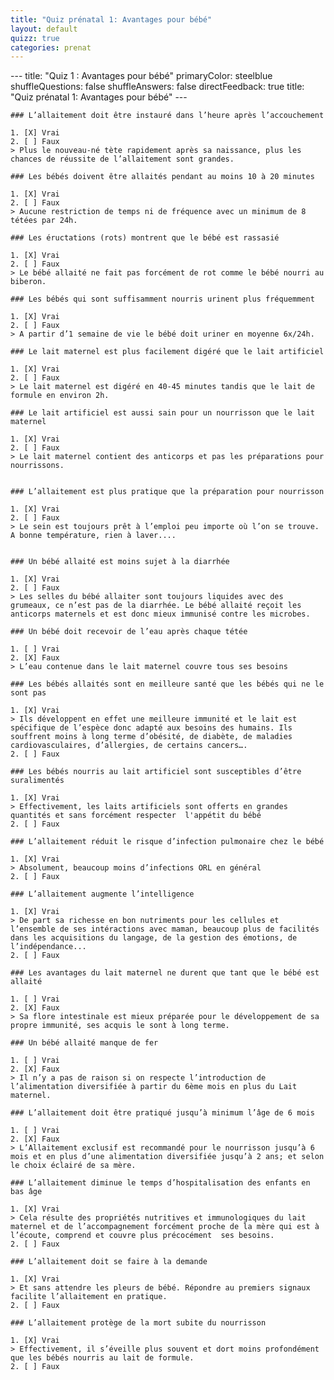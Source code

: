 ```yaml
---
title: "Quiz prénatal 1: Avantages pour bébé"
layout: default
quizz: true
categories: prenat
--- 
```

<div class="quizdown">
    ---
    title: "Quiz 1 : Avantages pour bébé"
    primaryColor: steelblue
    shuffleQuestions: false
    shuffleAnswers: false
    directFeedback: true
    title: "Quiz prénatal 1: Avantages pour bébé"
	---

    ### L’allaitement doit être instauré dans l’heure après l’accouchement

    1. [X] Vrai
    2. [ ] Faux
	> Plus le nouveau-né tète rapidement après sa naissance, plus les chances de réussite de l’allaitement sont grandes.

    ### Les bébés doivent être allaités pendant au moins 10 à 20 minutes

    1. [X] Vrai
    2. [ ] Faux
	> Aucune restriction de temps ni de fréquence avec un minimum de 8 tétées par 24h.

    ### Les éructations (rots) montrent que le bébé est rassasié

    1. [X] Vrai
    2. [ ] Faux
	> Le bébé allaité ne fait pas forcément de rot comme le bébé nourri au biberon.

    ### Les bébés qui sont suffisamment nourris urinent plus fréquemment

    1. [X] Vrai
    2. [ ] Faux
	> A partir d’1 semaine de vie le bébé doit uriner en moyenne 6x/24h.

    ### Le lait maternel est plus facilement digéré que le lait artificiel

    1. [X] Vrai
    2. [ ] Faux
	> Le lait maternel est digéré en 40-45 minutes tandis que le lait de formule en environ 2h.

    ### Le lait artificiel est aussi sain pour un nourrisson que le lait maternel

    1. [X] Vrai
    2. [ ] Faux
	> Le lait maternel contient des anticorps et pas les préparations pour nourrissons.


    ### L’allaitement est plus pratique que la préparation pour nourrisson

    1. [X] Vrai
    2. [ ] Faux
	> Le sein est toujours prêt à l’emploi peu importe où l’on se trouve. A bonne température, rien à laver....


    ### Un bébé allaité est moins sujet à la diarrhée 

    1. [X] Vrai
    2. [ ] Faux
	> Les selles du bébé allaiter sont toujours liquides avec des grumeaux, ce n’est pas de la diarrhée. Le bébé allaité reçoit les anticorps maternels et est donc mieux immunisé contre les microbes.

    ### Un bébé doit recevoir de l’eau après chaque tétée 

    1. [ ] Vrai
    2. [X] Faux
	> L’eau contenue dans le lait maternel couvre tous ses besoins

    ### Les bébés allaités sont en meilleure santé que les bébés qui ne le sont pas

    1. [X] Vrai
	> Ils développent en effet une meilleure immunité et le lait est spécifique de l’espèce donc adapté aux besoins des humains. Ils souffrent moins à long terme d’obésité, de diabète, de maladies cardiovasculaires, d’allergies, de certains cancers….
    2. [ ] Faux

    ### Les bébés nourris au lait artificiel sont susceptibles d’être suralimentés

    1. [X] Vrai
	> Effectivement, les laits artificiels sont offerts en grandes quantités et sans forcément respecter  l'appétit du bébé 
    2. [ ] Faux

    ### L’allaitement réduit le risque d’infection pulmonaire chez le bébé

    1. [X] Vrai
	> Absolument, beaucoup moins d’infections ORL en général
    2. [ ] Faux

    ### L’allaitement augmente l’intelligence

    1. [X] Vrai
	> De part sa richesse en bon nutriments pour les cellules et l’ensemble de ses intéractions avec maman, beaucoup plus de facilités dans les acquisitions du langage, de la gestion des émotions, de l’indépendance...
    2. [ ] Faux

    ### Les avantages du lait maternel ne durent que tant que le bébé est allaité 

    1. [ ] Vrai
    2. [X] Faux
	> Sa flore intestinale est mieux préparée pour le développement de sa propre immunité, ses acquis le sont à long terme.

    ### Un bébé allaité manque de fer 

    1. [ ] Vrai
    2. [X] Faux
	> Il n’y a pas de raison si on respecte l’introduction de l’alimentation diversifiée à partir du 6ème mois en plus du Lait maternel.

    ### L’allaitement doit être pratiqué jusqu’à minimum l’âge de 6 mois 

    1. [ ] Vrai
    2. [X] Faux
	> L’Allaitement exclusif est recommandé pour le nourrisson jusqu’à 6 mois et en plus d’une alimentation diversifiée jusqu’à 2 ans; et selon le choix éclairé de sa mère.

    ### L’allaitement diminue le temps d’hospitalisation des enfants en bas âge

    1. [X] Vrai
	> Cela résulte des propriétés nutritives et immunologiques du lait maternel et de l’accompagnement forcément proche de la mère qui est à l’écoute, comprend et couvre plus précocément  ses besoins.
    2. [ ] Faux

    ### L’allaitement doit se faire à la demande 

    1. [X] Vrai
	> Et sans attendre les pleurs de bébé. Répondre au premiers signaux facilite l’allaitement en pratique.
    2. [ ] Faux

    ### L’allaitement protège de la mort subite du nourrisson

    1. [X] Vrai
	> Effectivement, il s’éveille plus souvent et dort moins profondément que les bébés nourris au lait de formule.
    2. [ ] Faux



</div>
